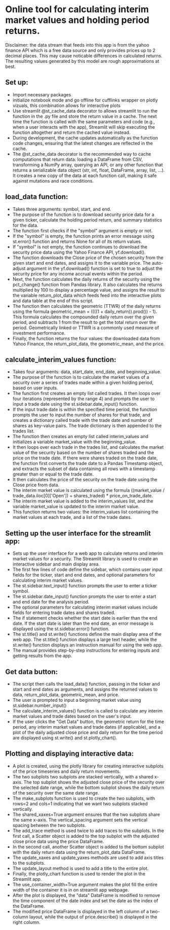 # Online tool for calculating interim market values and holding period returns.

Disclaimer: the data stream that feeds into this app is from the yahoo finance API which is a free data source and only provides prices up to 2 decimal places. This may cause noticable differences in calculated returns. The resulting values generated by this model are rough approximations at best. 

## Set up:
* Import necessary packages
* initialize notebook mode and go offline for cufflinks wrapper on plotly vizuals, this combination allows for interactive plots
* Use streamlit @st_cache_data decorator to allows streamlit to run the function in the .py file and store the return value in a cache. The next time the function is called with the same parameters and code (e.g., when a user interacts with the app), Streamlit will skip executing the function altogether and return the cached value instead.
* During development, the cache updates automatically as the function code changes, ensuring that the latest changes are reflected in the cache.
* The @st_cache_data decorator is the recommended way to cache computations that return data: loading a DataFrame from CSV, transforming a NumPy array, querying an API, or any other function that returns a serializable data object (str, int, float, DataFrame, array, list, …). It creates a new copy of the data at each function call, making it safe against mutations and race conditions. 

## load_data function:
* Takes three arguments: symbol, start, and end. 
* The purpose of the function is to download security price data for a given ticker, calculate the holding period return, and summary statistics for the data.
* The function first checks if the "symbol" argument is empty or not. 
* If the "symbol" is empty, the function prints an error message using st.error() function and returns None for all of its return values. 
* If "symbol" is not empty, the function continues to download the security price data using the Yahoo Finance API, yf.download(). 
* The function downloads the Close price of the chosen security from the given start and end dates, and assigns it to the variable price. The auto-adjust argument in the yf.download() function is set to true to adjust the security price for any income accrual events within the period.
* Next, the function calculates the daily returns of the security using the pct_change() function from Pandas library. It also calculates the returns multiplied by 100 to display a percentage value, and assigns the result to the variable return_plot_data which feeds feed into the interactive plots and data table at the end of this script.
* The function then calculates the geometric (TTWR) of the daily returns using the formula geometric_mean = ((((1 + daily_return)).prod()) - 1). This formula calculates the compounded daily return over the given period, and subtracts 1 from the result to get the total return over the period. Geometrically linked or TTWR is a commonly used measure of investment performance.
* Finally, the function returns the four values: the downloaded data from Yahoo Finance, the return_plot_data, the geometric_mean, and the price.

## calculate_interim_values function:
* Takes four arguments: data, start_date, end_date, and beginning_value. 
* The purpose of the function is to calculate the market values of a security over a series of trades made within a given holding period, based on user inputs.
* The function first creates an empty list called trades. It then loops over four iterations (represented by the range 4) and prompts the user to input a trade date using the st.sidebar.date_input() function. 
* If the input trade date is within the specified time period, the function prompts the user to input the number of shares for that trade, and creates a dictionary called trade with the trade date and number of shares as key-value pairs. The trade dictionary is then appended to the trades list.
* The function then creates an empty list called interim_values and initializes a variable market_value with the beginning_value. 
* It then loops over each trade in the trades list, and calculates the market value of the security based on the number of shares traded and the price on the trade date. If there were shares traded on the trade date, the function first converts the trade date to a Pandas Timestamp object, and extracts the subset of data containing all rows with a timestamp greater than or equal to the trade date. 
* It then calculates the price of the security on the trade date using the Close price from data.
* The interim market value is calculated using the formula ((market_value / trade_data.iloc[0]['Open']) + shares_traded) * price_on_trade_date. 
* The interim market value is added to the interim_values list, and the variable market_value is updated to the interim market value.
* This function returns two values: the interim_values list containing the market values at each trade, and a list of the trade dates.

## Setting up the user interface for the streamlit app:
* Sets up the user interface for a web app to calculate returns and interim market values for a security. The Streamlit library is used to create an interactive sidebar and main display area.
* The first few lines of code define the sidebar, which contains user input fields for the ticker, start and end dates, and optional parameters for calculating interim market values. 
* The st.sidebar.text_input() function prompts the user to enter a ticker symbol.
* The st.sidebar.date_input() function prompts the user to enter a start and end date for the analysis period. 
* The optional parameters for calculating interim market values include fields for entering trade dates and shares traded.
* The if statement checks whether the start date is earlier than the end date. If the start date is later than the end date, an error message is displayed using the st.sidebar.error() function.
* The st.title() and st.write() functions define the main display area of the web app. The st.title() function displays a large text header, while the st.write() function displays an instruction manual for using the web app. 
* The manual provides step-by-step instructions for entering inputs and getting results from the app.

## Get data button:
* The script then calls the load_data() function, passing in the ticker and start and end dates as arguments, and assigns the returned values to data, return_plot_data, geometric_mean, and price. 
* The user is prompted to input a beginning market value using st.sidebar.number_input() 
* The calculate_interim_values() function is called to calculate any interim market values and trade dates based on the user's input.
* If the user clicks the "Get Data" button, the geometric return for the time period, any interim market values and trade dates (if applicable), and a plot of the daily adjusted close price and daily return for the time period are displayed using st.write() and st.plotly_chart().

## Plotting and displaying interactive data:
* A plot is created, using the plotly library for creating interactive subplots of the price timeseries and daily return movements. 
* The two subplots two subplots are stacked vertically, with a shared x-axis. The top subplot shows the adjusted close price of the security over the selected date range, while the bottom subplot shows the daily return of the security over the same date range.
* The make_subplots function is used to create the two subplots, with rows=2 and cols=1 indicating that we want two subplots stacked vertically. 
* The shared_xaxes=True argument ensures that the two subplots share the same x-axis. The vertical_spacing argument sets the vertical spacing between the two subplots.
* The add_trace method is used twice to add traces to the subplots. In the first call, a Scatter object is added to the top subplot with the adjusted close price data using the price DataFrame.
* In the second call, another Scatter object is added to the bottom subplot with the daily return data using the return_plot_data DataFrame.
* The update_xaxes and update_yaxes methods are used to add axis titles to the subplots. 
* The update_layout method is used to add a title to the entire plot.
* Finally, the plotly_chart function is used to render the plot in the Streamlit app. 
* The use_container_width=True argument makes the plot fill the entire width of the container it is in on streamlit app webpage.
* After the plot is displayed, the "data" DataFrame is modified to remove the time component of the date index and set the date as the index of the DataFrame. 
* The modified price DataFrame is displayed in the left column of a two-column layout, while the output of price.describe() is displayed in the right column.


